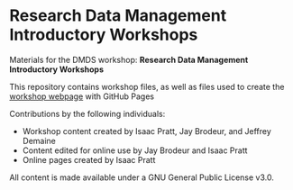 # Research Data Management Introductory Workshops
Materials for the DMDS workshop: **Research Data Management Introductory Workshops**  

This repository contains workshop files, as well as files used to create the [workshop webpage](https://scds.github.io/intro-rdm) with GitHub Pages   


Contributions by the following individuals:
- Workshop content created by Isaac Pratt, Jay Brodeur, and Jeffrey Demaine
- Content edited for online use by Jay Brodeur and Isaac Pratt
- Online pages created by Isaac Pratt



All content is made available under a GNU General Public License v3.0.
